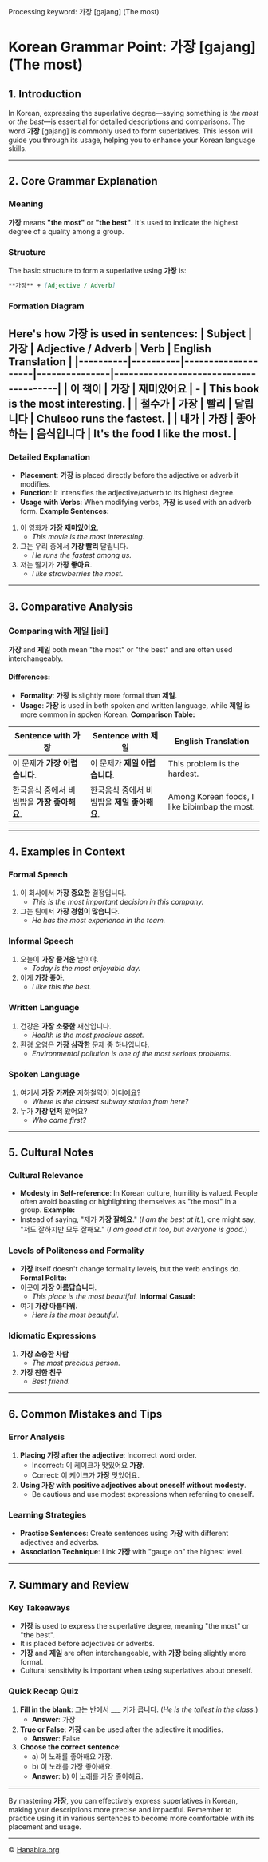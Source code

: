 Processing keyword: 가장 [gajang] (The most)
# Korean Grammar Point: 가장 [gajang] (The most)

## 1. Introduction
In Korean, expressing the superlative degree—saying something is *the most* or *the best*—is essential for detailed descriptions and comparisons. The word **가장** [gajang] is commonly used to form superlatives. This lesson will guide you through its usage, helping you to enhance your Korean language skills.

---
## 2. Core Grammar Explanation
### Meaning
**가장** means **"the most"** or **"the best"**. It's used to indicate the highest degree of a quality among a group.
### Structure
The basic structure to form a superlative using **가장** is:
```markdown
**가장** + [Adjective / Adverb]
```
### Formation Diagram
Here's how **가장** is used in sentences:
| Subject  | **가장** | Adjective / Adverb | Verb          | English Translation                  |
|----------|----------|--------------------|---------------|---------------------------------------|
| 이 책이   | 가장     | 재미있어요          | -             | This book is **the most** interesting. |
| 철수가    | 가장     | 빨리               | 달립니다       | Chulsoo runs **the fastest**.          |
| 내가      | 가장     | 좋아하는           | 음식입니다     | It's the food I **like the most**.     |
---
### Detailed Explanation
- **Placement**: **가장** is placed directly before the adjective or adverb it modifies.
- **Function**: It intensifies the adjective/adverb to its highest degree.
- **Usage with Verbs**: When modifying verbs, **가장** is used with an adverb form.
**Example Sentences:**
1. 이 영화가 **가장 재미있어요**.
   - *This movie is the most interesting.*
2. 그는 우리 중에서 **가장 빨리** 달립니다.
   - *He runs the fastest among us.*
3. 저는 딸기가 **가장 좋아요**.
   - *I like strawberries the most.*
---
## 3. Comparative Analysis
### Comparing with **제일** [jeil]
**가장** and **제일** both mean "the most" or "the best" and are often used interchangeably.
#### Differences:
- **Formality**: **가장** is slightly more formal than **제일**.
- **Usage**: **가장** is used in both spoken and written language, while **제일** is more common in spoken Korean.
**Comparison Table:**

| Sentence with **가장**          | Sentence with **제일**           | English Translation            |
|--------------------------------|---------------------------------|-------------------------------|
| 이 문제가 **가장 어렵습니다**.   | 이 문제가 **제일 어렵습니다**.    | This problem is the hardest.   |
| 한국음식 중에서 비빔밥을 **가장 좋아해요**. | 한국음식 중에서 비빔밥을 **제일 좋아해요**. | Among Korean foods, I like bibimbap the most. |

---
## 4. Examples in Context
### Formal Speech
1. 이 회사에서 **가장 중요한** 결정입니다.
   - *This is the most important decision in this company.*
2. 그는 팀에서 **가장 경험이 많습니다**.
   - *He has the most experience in the team.*
### Informal Speech
1. 오늘이 **가장 즐거운** 날이야.
   - *Today is the most enjoyable day.*
2. 이게 **가장 좋아**.
   - *I like this the best.*
### Written Language
1. 건강은 **가장 소중한** 재산입니다.
   - *Health is the most precious asset.*
2. 환경 오염은 **가장 심각한** 문제 중 하나입니다.
   - *Environmental pollution is one of the most serious problems.*
### Spoken Language
1. 여기서 **가장 가까운** 지하철역이 어디예요?
   - *Where is the closest subway station from here?*
2. 누가 **가장 먼저** 왔어요?
   - *Who came first?*
---
## 5. Cultural Notes
### Cultural Relevance
- **Modesty in Self-reference**: In Korean culture, humility is valued. People often avoid boasting or highlighting themselves as "the most" in a group.
**Example:**
- Instead of saying, "제가 **가장 잘해요**." (*I am the best at it.*), one might say, "저도 잘하지만 모두 잘해요." (*I am good at it too, but everyone is good.*)
### Levels of Politeness and Formality
- **가장** itself doesn't change formality levels, but the verb endings do.
**Formal Polite:**
- 이곳이 **가장 아름답습니다**.
  - *This place is the most beautiful.*
**Informal Casual:**
- 여기 **가장 아름다워**.
  - *Here is the most beautiful.*
### Idiomatic Expressions
1. **가장 소중한 사람**
   - *The most precious person.*
2. **가장 친한 친구**
   - *Best friend.*
---
## 6. Common Mistakes and Tips
### Error Analysis
1. **Placing 가장 after the adjective**: Incorrect word order.
   - Incorrect: 이 케이크가 맛있어요 **가장**.
   - Correct: 이 케이크가 **가장** 맛있어요.
2. **Using 가장 with positive adjectives about oneself without modesty**.
   - Be cautious and use modest expressions when referring to oneself.
### Learning Strategies
- **Practice Sentences**: Create sentences using **가장** with different adjectives and adverbs.
- **Association Technique**: Link **가장** with "gauge on" the highest level.
---
## 7. Summary and Review
### Key Takeaways
- **가장** is used to express the superlative degree, meaning "the most" or "the best".
- It is placed before adjectives or adverbs.
- **가장** and **제일** are often interchangeable, with **가장** being slightly more formal.
- Cultural sensitivity is important when using superlatives about oneself.
### Quick Recap Quiz
1. **Fill in the blank**: 그는 반에서 ___ 키가 큽니다. (*He is the tallest in the class.*)
   - **Answer**: 가장
2. **True or False**: **가장** can be used after the adjective it modifies.
   - **Answer**: False
3. **Choose the correct sentence**:
   - a) 이 노래를 좋아해요 가장.
   - b) 이 노래를 가장 좋아해요.
   - **Answer**: b) 이 노래를 가장 좋아해요.
---
By mastering **가장**, you can effectively express superlatives in Korean, making your descriptions more precise and impactful. Remember to practice using it in various sentences to become more comfortable with its placement and usage.

---
© [Hanabira.org](https://hanabira.org)
